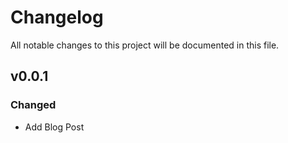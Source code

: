 # Changelog
All notable changes to this project will be documented in this file.

## v0.0.1
### Changed
 - Add Blog Post

